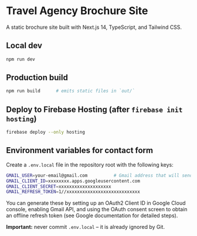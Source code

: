 # Travel Agency Brochure Site

A static brochure site built with Next.js 14, TypeScript, and Tailwind CSS.

## Local dev
```bash
npm run dev
```

## Production build
```bash
npm run build      # emits static files in `out/`
```

## Deploy to Firebase Hosting (after `firebase init hosting`)
```bash
firebase deploy --only hosting
```

## Environment variables for contact form

Create a `.env.local` file in the repository root with the following keys:

```bash
GMAIL_USER=your-email@gmail.com          # Gmail address that will send & receive messages
GMAIL_CLIENT_ID=xxxxxxxx.apps.googleusercontent.com
GMAIL_CLIENT_SECRET=xxxxxxxxxxxxxxxxxxxx
GMAIL_REFRESH_TOKEN=1//xxxxxxxxxxxxxxxxxxxxxxxxxxxx
```

You can generate these by setting up an OAuth2 Client ID in Google Cloud console, enabling Gmail API, and using the OAuth consent screen to obtain an offline refresh token (see Google documentation for detailed steps).

**Important:** never commit `.env.local` – it is already ignored by Git.
